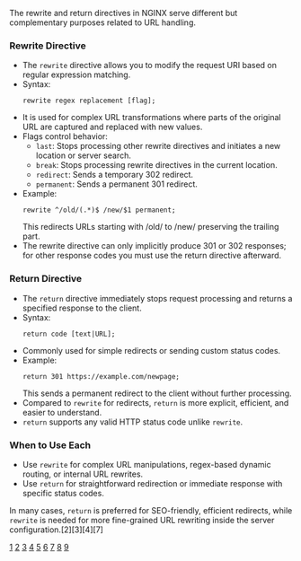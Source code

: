 The rewrite and return directives in NGINX serve different but complementary purposes related to URL handling.

### Rewrite Directive

- The `rewrite` directive allows you to modify the request URI based on regular expression matching.
- Syntax:
  ```
  rewrite regex replacement [flag];
  ```
- It is used for complex URL transformations where parts of the original URL are captured and replaced with new values.
- Flags control behavior:
  - `last`: Stops processing other rewrite directives and initiates a new location or server search.
  - `break`: Stops processing rewrite directives in the current location.
  - `redirect`: Sends a temporary 302 redirect.
  - `permanent`: Sends a permanent 301 redirect.
- Example:
  ```
  rewrite ^/old/(.*)$ /new/$1 permanent;
  ```
  This redirects URLs starting with /old/ to /new/ preserving the trailing part.
- The rewrite directive can only implicitly produce 301 or 302 responses; for other response codes you must use the return
  directive afterward.

### Return Directive

- The `return` directive immediately stops request processing and returns a specified response to the client.
- Syntax:
  ```
  return code [text|URL];
  ```
- Commonly used for simple redirects or sending custom status codes.
- Example:
  ```
  return 301 https://example.com/newpage;
  ```
  This sends a permanent redirect to the client without further processing.
- Compared to `rewrite` for redirects, `return` is more explicit, efficient, and easier to understand.
- `return` supports any valid HTTP status code unlike `rewrite`.

### When to Use Each

- Use `rewrite` for complex URL manipulations, regex-based dynamic routing, or internal URL rewrites.
- Use `return` for straightforward redirection or immediate response with specific status codes.

In many cases, `return` is preferred for SEO-friendly, efficient redirects, while `rewrite` is needed for more fine-grained
URL rewriting inside the server configuration.[2][3][4][7]

[1](https://www.thegeekstuff.com/2017/08/nginx-rewrite-examples/) [2](https://www.hostinger.com/tutorials/nginx-redirect)
[3](https://www.digitalocean.com/community/tutorials/nginx-rewrite-url-rules)
[4](https://blog.nginx.org/blog/creating-nginx-rewrite-rules)
[5](https://nginx.org/en/docs/http/ngx_http_rewrite_module.html)
[6](https://stackoverflow.com/questions/4329316/how-to-write-a-url-rewrite-in-nginx)
[7](https://www.engineyard.com/blog/rewrite-rules-nginx/) [8](https://www.keycdn.com/support/nginx-rewrite-rules)
[9](https://docs.ultimatemember.com/article/1934-nginx-configuration-rewrite-rule-for-ultimate-member)
